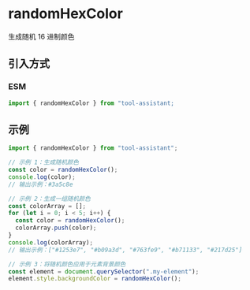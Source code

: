 # randomHexColor

生成随机 16 进制颜色

## 引入方式

<!-- ### CJS

```javascript
const { randomHexColor } = require("tool-assistant");
``` -->

### ESM

```javascript
import { randomHexColor } from "tool-assistant;
```

## 示例

```javascript
import { randomHexColor } from "tool-assistant";

// 示例 1：生成随机颜色
const color = randomHexColor();
console.log(color);
// 输出示例：#3a5c8e

// 示例 2：生成一组随机颜色
const colorArray = [];
for (let i = 0; i < 5; i++) {
  const color = randomHexColor();
  colorArray.push(color);
}
console.log(colorArray);
// 输出示例：["#1253e7", "#b09a3d", "#763fe9", "#b71133", "#217d25"]

// 示例 3：将随机颜色应用于元素背景颜色
const element = document.querySelector(".my-element");
element.style.backgroundColor = randomHexColor();
```
